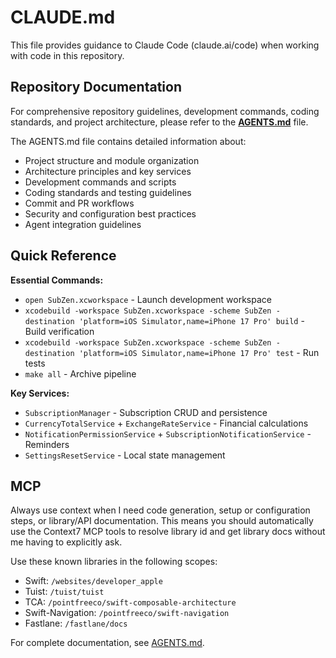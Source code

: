 # CLAUDE.md

This file provides guidance to Claude Code (claude.ai/code) when working with code in this repository.

## Repository Documentation

For comprehensive repository guidelines, development commands, coding standards, and project architecture, please refer to the **[AGENTS.md](./AGENTS.md)** file.

The AGENTS.md file contains detailed information about:
- Project structure and module organization
- Architecture principles and key services
- Development commands and scripts
- Coding standards and testing guidelines
- Commit and PR workflows
- Security and configuration best practices
- Agent integration guidelines

## Quick Reference

**Essential Commands:**
- `open SubZen.xcworkspace` - Launch development workspace
- `xcodebuild -workspace SubZen.xcworkspace -scheme SubZen -destination 'platform=iOS Simulator,name=iPhone 17 Pro' build` - Build verification
- `xcodebuild -workspace SubZen.xcworkspace -scheme SubZen -destination 'platform=iOS Simulator,name=iPhone 17 Pro' test` - Run tests
- `make all` - Archive pipeline

**Key Services:**
- `SubscriptionManager` - Subscription CRUD and persistence
- `CurrencyTotalService` + `ExchangeRateService` - Financial calculations
- `NotificationPermissionService` + `SubscriptionNotificationService` - Reminders
- `SettingsResetService` - Local state management

## MCP

Always use context when I need code generation, setup or configuration steps, or library/API documentation. This means you should automatically use the Context7 MCP tools to resolve library id and get library docs without me having to explicitly ask.

Use these known libraries in the following scopes:

- Swift: `/websites/developer_apple`
- Tuist: `/tuist/tuist`
- TCA: `/pointfreeco/swift-composable-architecture`
- Swift-Navigation: `/pointfreeco/swift-navigation`
- Fastlane: `/fastlane/docs`

For complete documentation, see [AGENTS.md](./AGENTS.md).
